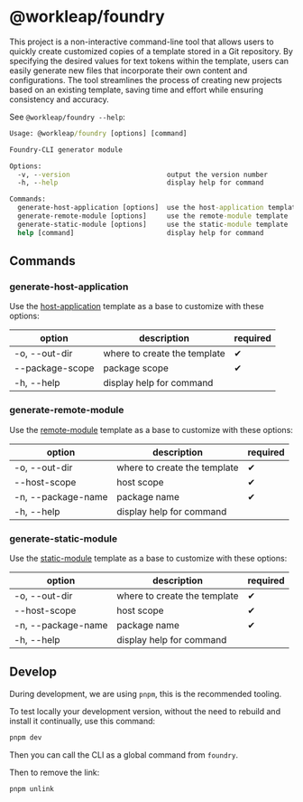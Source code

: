 # @workleap/foundry

This project is a non-interactive command-line tool that allows users to quickly create customized copies of a template stored in a Git repository. By specifying the desired values for text tokens within the template, users can easily generate new files that incorporate their own content and configurations. The tool streamlines the process of creating new projects based on an existing template, saving time and effort while ensuring consistency and accuracy.

See `@workleap/foundry --help`:

```cmd
Usage: @workleap/foundry [options] [command]

Foundry-CLI generator module

Options:
  -v, --version                        output the version number
  -h, --help                           display help for command

Commands:
  generate-host-application [options]  use the host-application template
  generate-remote-module [options]     use the remote-module template
  generate-static-module [options]     use the static-module template
  help [command]                       display help for command
```

## Commands

### generate-host-application

Use the [host-application](https://github.com/workleap/wl-foundry-cli/tree/main/templates/host-application) template as a base to customize with these options:

| option                   | description                  | required |
|--------------------------|------------------------------|----------|
| -o, --out-dir <string>   | where to create the template | ✔        |
| --package-scope <string> | package scope                | ✔        |
| -h, --help               | display help for command     |          |

### generate-remote-module

Use the [remote-module](https://github.com/workleap/wl-foundry-cli/tree/main/templates/remote-module) template as a base to customize with these options:

| option                      | description                  | required |
|-----------------------------|------------------------------|----------|
| -o, --out-dir <string>      | where to create the template | ✔        |
| --host-scope <string>       | host scope                   | ✔        |
| -n, --package-name <string> | package name                 | ✔        |
| -h, --help                  | display help for command     |          |

### generate-static-module

Use the [static-module](https://github.com/workleap/wl-foundry-cli/tree/main/templates/static-module) template as a base to customize with these options:

| option                      | description                  | required |
|-----------------------------|------------------------------|----------|
| -o, --out-dir <string>      | where to create the template | ✔        |
| --host-scope <string>       | host scope                   | ✔        |
| -n, --package-name <string> | package name                 | ✔        |
| -h, --help                  | display help for command     |          |

## Develop

During development, we are using `pnpm`, this is the recommended tooling.

To test locally your development version, without the need to rebuild and install it continually, use this command:

```cmd
pnpm dev
```

Then you can call the CLI as a global command from `foundry`.

Then to remove the link:

```cmd
pnpm unlink
```
